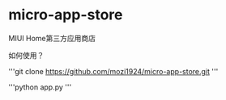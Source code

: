 # micro-app-store
MIUI Home第三方应用商店

如何使用？

'''git clone https://github.com/mozi1924/micro-app-store.git
'''

'''python app.py
'''
